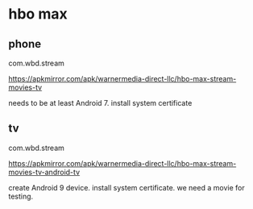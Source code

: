# hbo max

## phone

com.wbd.stream

https://apkmirror.com/apk/warnermedia-direct-llc/hbo-max-stream-movies-tv

needs to be at least Android 7. install system certificate

## tv

com.wbd.stream

https://apkmirror.com/apk/warnermedia-direct-llc/hbo-max-stream-movies-tv-android-tv

create Android 9 device. install system certificate. we need a movie for testing.
